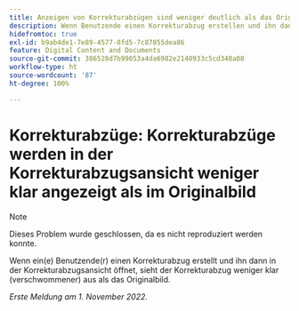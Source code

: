 ```yaml
---
title: Anzeigen von Korrekturabzügen sind weniger deutlich als das Originalbild
description: Wenn Benutzende einen Korrekturabzug erstellen und ihn dann in der Korrekturabzugsansicht öffnen, sieht der Korrekturabzug weniger klar (verschwommener) aus als das Originalbild.
hidefromtoc: true
exl-id: b9ab4de1-7e89-4577-8fd5-7c87855dea86
feature: Digital Content and Documents
source-git-commit: 386528d7b99053a4da6982e2140933c5cd348a08
workflow-type: ht
source-wordcount: '87'
ht-degree: 100%

---
```


# Korrekturabzüge: Korrekturabzüge werden in der Korrekturabzugsansicht weniger klar angezeigt als im Originalbild

<!--This is on both the WF and WFP TOCs-->

>[!NOTE]
>
>Dieses Problem wurde geschlossen, da es nicht reproduziert werden konnte.

Wenn ein(e) Benutzende(r) einen Korrekturabzug erstellt und ihn dann in der Korrekturabzugsansicht öffnet, sieht der Korrekturabzug weniger klar (verschwommener) aus als das Originalbild.

_Erste Meldung am 1. November 2022._
